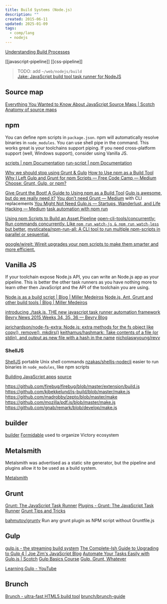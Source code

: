 ```yaml
---
title: Build Systems (Node.js)
description: ""
created: 2015-06-11
updated: 2025-01-09
tags:
  - comp/lang
  - nodejs
---
```


[Understanding Build Processes](https://ponyfoo.com/articles/understanding-build-processes)

[[javascript-pipeline]]
[[css-pipeline]]

> TODO: add `~/web/nodejs/build`  
> [Jake: JavaScript build tool task runner for NodeJS](http://jakejs.com/)

## Source map

[​Everything You Wanted to Know About JavaScript Source Maps | Scotch](https://scotch.io/tutorials/​everything-you-wanted-to-know-about-javascript-source-maps)
[Anatomy of source maps](https://blog.bugsnag.com/source-maps/)

## npm

You can define npm scripts in `package.json`. npm will automatically resolve binaries in `node_modules`.
You can use shell pipe in the command. This works great is your toolchains support piping.
If you need cross-platform support (well, Windows support), consider using Vanilla JS.

[scripts | npm Documentation](https://docs.npmjs.com/misc/scripts)
[run-script | npm Documentation](https://docs.npmjs.com/cli/run-script)

[Why we should stop using Grunt & Gulp](http://blog.keithcirkel.co.uk/why-we-should-stop-using-grunt/)
[How to Use npm as a Build Tool](http://blog.keithcirkel.co.uk/how-to-use-npm-as-a-build-tool/)
[Why I Left Gulp and Grunt for npm Scripts — Free Code Camp — Medium](https://medium.freecodecamp.com/why-i-left-gulp-and-grunt-for-npm-scripts-3d6853dd22b8#.uvq7td3ik)
[Choose: Grunt, Gulp, or npm?](https://ponyfoo.com/articles/choose-grunt-gulp-or-npm)

[Give Grunt the Boot! A Guide to Using npm as a Build Tool](http://www.sitepoint.com/guide-to-npm-as-a-build-tool/)
[Gulp is awesome, but do we really need it?](http://gon.to/2015/02/26/gulp-is-awesome-but-do-we-really-need-it/)
[You don’t need Grunt — Medium](https://medium.com/@julesbou/you-don-t-need-grunt-a48605915319#.4dz5pd3we) with CLI replacements
[You Might Not Need Gulp.js — Startups, Wanderlust, and Life Hacking — Medium](https://medium.com/swlh/you-might-not-need-gulp-js-89a0220487dd#.1z2zfrucg)
[task automation with npm run](http://substack.net/task_automation_with_npm_run)

[Using npm Scripts to Build an Asset Pipeline](http://blog.modulus.io/using-npm-scripts-to-build-asset-pipeline)
[open-cli-tools/concurrently: Run commands concurrently. Like `npm run watch-js & npm run watch-less` but better.](https://github.com/open-cli-tools/concurrently)
[mysticatea/npm-run-all: A CLI tool to run multiple npm-scripts in parallel or sequential.](https://github.com/mysticatea/npm-run-all)

[google/wireit: Wireit upgrades your npm scripts to make them smarter and more efficient.](https://github.com/google/wireit)

## Vanilla JS

If your toolchain expose Node.js API, you can write an Node.js app as your pipeline. This is better the other task runners as you have nothing more to learn other then JavaScript and the API of the toolchain you are using.

[Node.js as a build script | Blog | Miller Medeiros](http://blog.millermedeiros.com/node-js-as-a-build-script/)
[Node.js, Ant, Grunt and other build tools | Blog | Miller Medeiros](http://blog.millermedeiros.com/node-js-ant-grunt-and-other-build-tools/)

[introducing ./task.js, THE new javascript task runner automation framework](https://gist.github.com/substack/8313379)
[Bevry News 2015 Weeks 34, 35, 36 — Bevry Blog](https://blog.bevry.me/bevry-news-2015-weeks-34-35-36-7f1516cb2580)

[jprichardson/node-fs-extra: Node.js: extra methods for the fs object like copy(), remove(), mkdirs()](https://github.com/jprichardson/node-fs-extra)
[keithamus/hashmark: Take contents of a file (or stdin), and output as new file with a hash in the name](https://github.com/keithamus/hashmark)
[nicholaswyoung/revv](https://github.com/nicholaswyoung/revv)

### ShellJS

[ShellJS](http://documentup.com/shelljs/shelljs) portable Unix shell commands
[nzakas/shelljs-nodecli](https://github.com/nzakas/shelljs-nodecli) easier to run binaries in `node_modules`, like npm scripts

[Building JavaScript apps](http://kjbekkelund.github.io/presentations/js-build/) [source](https://github.com/kjbekkelund/js-build)

https://github.com/firebug/firebug/blob/master/extension/build.js
https://github.com/kjbekkelund/js-build/blob/master/make.js
https://github.com/madrobby/zepto/blob/master/make
https://github.com/mozilla/pdf.js/blob/master/make.js
https://github.com/gnab/remark/blob/develop/make.js

## builder

[builder](https://formidable.com/open-source/builder/)
[Formidable](https://github.com/FormidableLabs/?q=victory&type=all&language=&sort=) used to organize Victory ecosystem

## Metalsmith

Metalsmith was advertised as a static site generator, but the pipeline and plugins allow it to be used as a build system.

[Metalsmith](http://www.metalsmith.io/)

## Grunt

[Grunt: The JavaScript Task Runner](http://gruntjs.com/)
[Plugins - Grunt: The JavaScript Task Runner](http://gruntjs.com/plugins)
[Grunt Tips and Tricks](https://ponyfoo.com/articles/grunt-tips-and-tricks)

[bahmutov/grunty](https://github.com/bahmutov/grunty) Run any grunt plugin as NPM script without Gruntfile.js

## Gulp

[gulp.js - the streaming build system](http://gulpjs.com/)
[The Complete-Ish Guide to Upgrading to Gulp 4 | Joe Zim's JavaScript Blog](https://www.joezimjs.com/javascript/complete-guide-upgrading-gulp-4/)
[Automate Your Tasks Easily with Gulp.js | Scotch](https://scotch.io/tutorials/automate-your-tasks-easily-with-gulp-js)
[Gulp Basics Course](http://teamtreehouse.com/library/gulp-basics)
[Gulp, Grunt, Whatever](https://ponyfoo.com/articles/gulp-grunt-whatever)

[Learning Gulp - YouTube](https://www.youtube.com/playlist?list=PLLnpHn493BHE2RsdyUNpbiVn-cfuV7Fos)

## Brunch

[Brunch - ultra-fast HTML5 build tool](http://brunch.io/)
[brunch/brunch-guide](https://github.com/brunch/brunch-guide)
